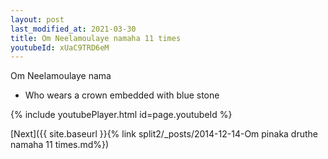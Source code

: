 ```yaml
---
layout: post
last_modified_at: 2021-03-30
title: Om Neelamoulaye namaha 11 times
youtubeId: xUaC9TRD6eM
---
```

 
 
Om Neelamoulaye nama 
 
 -  Who wears a crown embedded with blue stone 
 
  
 
  
 
 
 
 
 
 


{% include youtubePlayer.html id=page.youtubeId %}
 
[Next]({{ site.baseurl }}{% link  split2/_posts/2014-12-14-Om pinaka druthe namaha 11 times.md%})
 
